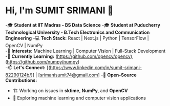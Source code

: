 # Hi, I'm SUMIT SRIMANI 👋

-🎓 **Student at IIT Madras - BS Data Science** 
-🎓 **Student at Puducherry Technological University - B.Tech Electronics and Communication Engineering** 
-💻 **Tech Stack:** React | Next.js | Python | TensorFlow | OpenCV | NumPy  
-🚀 **Interests:** Machine Learning | Computer Vision | Full-Stack Development  
-🔭 **Currently Learning:** (https://github.com/opencv/opencv),(https://github.com/numpy/numpy)  
-📫 **Let's Connect:** [(https://www.linkedin.com/in/sumit-srimani-82290124b/)] | [srimanisumit74@gmail.com]
-🔧 **Open-Source Contributions:**  
- 🏗 Working on issues in **sktime**, **NumPy**, and **OpenCV**  
- 📂 Exploring machine learning and computer vision applications  

<!---
PTUsumit/PTUsumit is a ✨ special ✨ repository because its `README.md` (this file) appears on your GitHub profile.
You can click the Preview link to take a look at your changes.
--->
